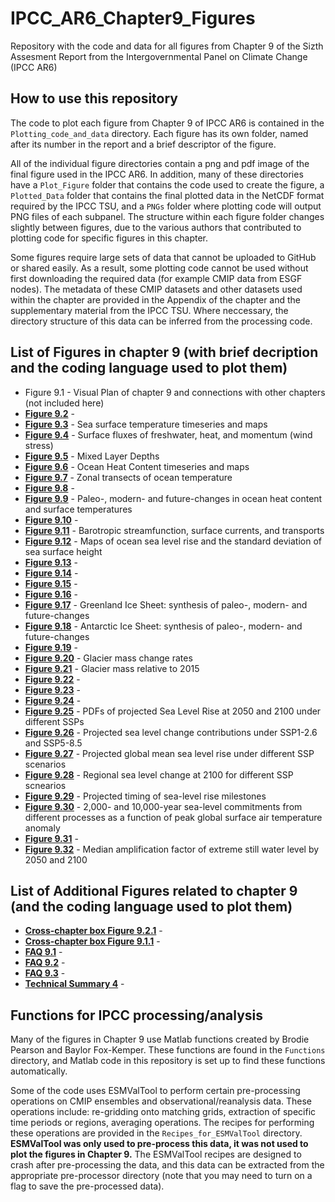 # IPCC_AR6_Chapter9_Figures
Repository with the code and data for all figures from Chapter 9 of the Sizth Assesment Report from the Intergovernmental Panel on Climate Change (IPCC AR6)

## How to use this repository
The code to plot each figure from Chapter 9 of IPCC AR6 is contained in the `Plotting_code_and_data` directory. 
Each figure has its own folder, named after its number in the report and a brief descriptor of the figure.

All of the individual figure directories contain a png and pdf image of the final figure used in the IPCC AR6. 
In addition, many of these directories have a `Plot_Figure` folder that contains the code used to create the figure, 
a `Plotted_Data` folder that contains the final plotted data in the NetCDF format required by the IPCC TSU, and a `PNGs` 
folder where plotting code will output PNG files of each subpanel. 
The structure within each figure folder changes slightly between figures, due to the various authors that contributed to plotting 
code for specific figures in this chapter.

Some figures require large sets of data that cannot be uploaded to GitHub or shared easily. 
As a result, some plotting code cannot be used without first downloading the required data (for example CMIP data from ESGF nodes).
The metadata of these CMIP datasets and other datasets used within the chapter are provided in the Appendix of the chapter 
and the supplementary material from the IPCC TSU. Where neccessary, the directory structure of this data can be inferred from the processing code.

## List of Figures in chapter 9 (with brief decription and the coding language used to plot them)

* Figure 9.1 - Visual Plan of chapter 9 and connections with other chapters (not included here)
* [**Figure 9.2**]() - 
* [**Figure 9.3**](https://github.com/BrodiePearson/IPCC_AR6_Chapter9_Figures/blob/main/Plotting_code_and_data/Fig9_03_SST/Fig9_03_SST.pdf) - Sea surface temperature timeseries and maps
* [**Figure 9.4**](https://github.com/BrodiePearson/IPCC_AR6_Chapter9_Figures/blob/main/Plotting_code_and_data/Fig9_04_fluxes/Fig9_04_fluxes.pdf) - Surface fluxes of freshwater, heat, and momentum (wind stress)
* [**Figure 9.5**](https://github.com/BrodiePearson/IPCC_AR6_Chapter9_Figures/blob/main/Plotting_code_and_data/Fig9_05_MLD/Fig9_05_MLD.pdf) - Mixed Layer Depths
* [**Figure 9.6**](https://github.com/BrodiePearson/IPCC_AR6_Chapter9_Figures/blob/main/Plotting_code_and_data/Fig9_06_OHC/Fig9_06_OHC.pdf) - Ocean Heat Content timeseries and maps
* [**Figure 9.7**](https://github.com/BrodiePearson/IPCC_AR6_Chapter9_Figures/blob/main/Plotting_code_and_data/Fig9_07_zonal_temp_transects/Fig9_07_zonal_temp_transects.pdf) - Zonal transects of ocean temperature
* [**Figure 9.8**]() -
* [**Figure 9.9**](https://github.com/BrodiePearson/IPCC_AR6_Chapter9_Figures/blob/main/Plotting_code_and_data/Fig9_09_OHCvsSST/Fig9_09_OHCvsSST.pdf) - Paleo-, modern- and future-changes in ocean heat content and surface temperatures
* [**Figure 9.10**]() - 
* [**Figure 9.11**](https://github.com/BrodiePearson/IPCC_AR6_Chapter9_Figures/blob/main/Plotting_code_and_data/Fig9_11_BSF/Fig9_11_BSF.pdf) - Barotropic streamfunction, surface currents, and transports
* [**Figure 9.12**](https://github.com/BrodiePearson/IPCC_AR6_Chapter9_Figures/blob/main/Plotting_code_and_data/Fig9_12_OceanSLR/Fig9_12_OceanSLR.pdf) - Maps of ocean sea level rise and the standard deviation of sea surface height
* [**Figure 9.13**]() - 
* [**Figure 9.14**]() -
* [**Figure 9.15**]() -
* [**Figure 9.16**]() -
* [**Figure 9.17**](https://github.com/BrodiePearson/IPCC_AR6_Chapter9_Figures/blob/main/Plotting_code_and_data/Fig9_17_GIS_synth/Fig9_17_GIS_synth.pdf) - Greenland Ice Sheet: synthesis of paleo-, modern- and future-changes
* [**Figure 9.18**](https://github.com/BrodiePearson/IPCC_AR6_Chapter9_Figures/blob/main/Plotting_code_and_data/Fig9_18_AIS_synth/Fig9_18_AIS_synth.pdf) - Antarctic Ice Sheet: synthesis of paleo-, modern- and future-changes
* [**Figure 9.19**]() - 
* [**Figure 9.20**](https://github.com/BrodiePearson/IPCC_AR6_Chapter9_Figures/blob/main/Plotting_code_and_data/Fig9_20_Glacier_Rate/Fig9_20_Glacier_Rate.png) - Glacier mass change rates
* [**Figure 9.21**](https://github.com/BrodiePearson/IPCC_AR6_Chapter9_Figures/blob/main/Plotting_code_and_data/Fig9_21_glaciers_changes/Fig9_21_glaciers_change.pnghttps://github.com/BrodiePearson/IPCC_AR6_Chapter9_Figures/blob/main/Plotting_code_and_data/Fig9_11_BSF/Fig9_11_BSF.pdf) - Glacier mass relative to 2015
* [**Figure 9.22**]() -
* [**Figure 9.23**]() -
* [**Figure 9.24**]() -
* [**Figure 9.25**](https://github.com/BrodiePearson/IPCC_AR6_Chapter9_Figures/blob/main/Plotting_code_and_data/Fig9_25_SLR_PDFs/Fig9_25_SLR_PDFs.pdf) - PDFs of projected Sea Level Rise at 2050 and 2100 under different SSPs
* [**Figure 9.26**](https://github.com/BrodiePearson/IPCC_AR6_Chapter9_Figures/blob/main/Plotting_code_and_data/Fig9_26_SL_regional/Fig9_26_SL_regional.pdf) - Projected sea level change contributions under SSP1-2.6 and SSP5-8.5
* [**Figure 9.27**](https://github.com/BrodiePearson/IPCC_AR6_Chapter9_Figures/blob/main/Plotting_code_and_data/Fig9_27_SL_scenarios/Fig9_27_SL_scenarios.pdf) - Projected global mean sea level rise under different SSP scenarios
* [**Figure 9.28**](https://github.com/BrodiePearson/IPCC_AR6_Chapter9_Figures/blob/main/Plotting_code_and_data/Fig9_28_RSL_scenarios/Fig9_28_RSL_scenarios.pdf) - Regional sea level change at 2100 for different SSP scnearios
* [**Figure 9.29**](https://github.com/BrodiePearson/IPCC_AR6_Chapter9_Figures/blob/main/Plotting_code_and_data/Fig9_29_SL_time/Fig9_29_SL_time.pdf) - Projected timing of sea-level rise milestones
* [**Figure 9.30**](https://github.com/BrodiePearson/IPCC_AR6_Chapter9_Figures/blob/main/Plotting_code_and_data/Fig9_30_GMSL_Commitment/Fig9_30_GMSL_Commitment.pdf) - 2,000- and 10,000-year sea-level commitments from different processes as a function of peak global surface air temperature anomaly
* [**Figure 9.31**]() -
* [**Figure 9.32**](https://github.com/BrodiePearson/IPCC_AR6_Chapter9_Figures/blob/main/Plotting_code_and_data/Fig9_32_ESL_proj/Fig9_32_ESL_proj.pdf) - Median amplification factor of extreme still water level by 2050 and 2100

## List of Additional Figures related to chapter 9 (and the coding language used to plot them)

* [**Cross-chapter box Figure 9.2.1**]() - 
* [**Cross-chapter box Figure 9.1.1**]() - 
* [**FAQ 9.1**]() -
* [**FAQ 9.2**]() -
* [**FAQ 9.3**]() -
* [**Technical Summary 4**]() -

## Functions for IPCC processing/analysis

Many of the figures in Chapter 9 use Matlab functions created by Brodie Pearson and Baylor Fox-Kemper. These functions are found in the `Functions` directory,
and Matlab code in this repository is set up to find these functions automatically.

Some of the code uses ESMValTool to perform certain pre-processing operations on CMIP ensembles and observational/reanalysis data. 
These operations include: re-gridding onto matching grids, extraction of specific time periods or regions, averaging operations.
The recipes for performing these operations are provided in the `Recipes_for_ESMValTool` directory. 
**ESMValTool was only used to pre-process this data, it was not used to plot the figures in Chapter 9.**
The ESMValTool recipes are designed to crash after pre-processing the data, 
and this data can be extracted from the appropriate pre-processor directory 
(note that you may need to turn on a flag to save the pre-processed data).

